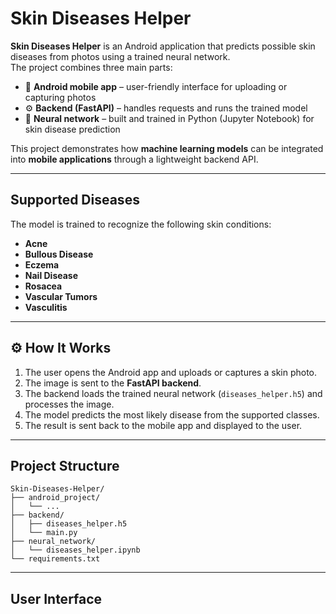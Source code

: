 # Skin Diseases Helper  

**Skin Diseases Helper** is an Android application that predicts possible skin diseases from photos using a trained neural network.  
The project combines three main parts:  

- 📱 **Android mobile app** – user-friendly interface for uploading or capturing photos  
- ⚙️ **Backend (FastAPI)** – handles requests and runs the trained model  
- 🤖 **Neural network** – built and trained in Python (Jupyter Notebook) for skin disease prediction  

This project demonstrates how **machine learning models** can be integrated into **mobile applications** through a lightweight backend API.  

---

## Supported Diseases  

The model is trained to recognize the following skin conditions:  
- **Acne**  
- **Bullous Disease**  
- **Eczema**  
- **Nail Disease**  
- **Rosacea**  
- **Vascular Tumors**  
- **Vasculitis**  

---

## ⚙️ How It Works  

1. The user opens the Android app and uploads or captures a skin photo.  
2. The image is sent to the **FastAPI backend**.  
3. The backend loads the trained neural network (`diseases_helper.h5`) and processes the image.  
4. The model predicts the most likely disease from the supported classes.  
5. The result is sent back to the mobile app and displayed to the user.  

---

## Project Structure
```
Skin-Diseases-Helper/
├── android_project/
│   └── ... 
├── backend/
│   ├── diseases_helper.h5
│   └── main.py
├── neural_network/
│   └── diseases_helper.ipynb
└── requirements.txt
```
---

## User Interface

